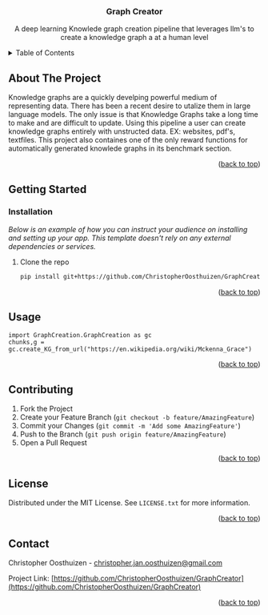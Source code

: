 <!-- Improved compatibility of back to top link: See: https://github.com/othneildrew/Best-README-Template/pull/73 -->
<a name="readme-top"></a>
<!--
*** Thanks for checking out the Best-README-Template. If you have a suggestion
*** that would make this better, please fork the repo and create a pull request
*** or simply open an issue with the tag "enhancement".
*** Don't forget to give the project a star!
*** Thanks again! Now go create something AMAZING! :D
-->



<!-- PROJECT SHIELDS -->
<!--
*** I'm using markdown "reference style" links for readability.
*** Reference links are enclosed in brackets [ ] instead of parentheses ( ).
*** See the bottom of this document for the declaration of the reference variables
*** for contributors-url, forks-url, etc. This is an optional, concise syntax you may use.
*** https://www.markdownguide.org/basic-syntax/#reference-style-links
-->


<!-- PROJECT LOGO -->
<br />
<div align="center">

  <h3 align="center">Graph Creator</h3>

  <p align="center">
    A deep learning Knowlede graph creation pipeline that leverages llm's to create a knowledge graph a at a human level
    <br />
  </p>
</div>



<!-- TABLE OF CONTENTS -->
<details>
  <summary>Table of Contents</summary>
  <ol>
    <li>
      <a href="#about-the-project">About The Project</a>
      <ul>
        <li><a href="#built-with">Built With</a></li>
      </ul>
    </li>
    <li>
      <a href="#getting-started">Getting Started</a>
      <ul>
        <li><a href="#prerequisites">Prerequisites</a></li>
        <li><a href="#installation">Installation</a></li>
      </ul>
    </li>
    <li><a href="#usage">Usage</a></li>
    <li><a href="#roadmap">Roadmap</a></li>
    <li><a href="#contributing">Contributing</a></li>
    <li><a href="#license">License</a></li>
    <li><a href="#contact">Contact</a></li>
    <li><a href="#acknowledgments">Acknowledgments</a></li>
  </ol>
</details>



<!-- ABOUT THE PROJECT -->
## About The Project

Knowledge graphs are a quickly develping powerful medium of representing data. There has been a recent desire to utalize them in large language models. 
The only issue is that Knowledge Graphs take a long time to make and are difficult to update. Using this pipeline a user can create knowledge graphs entirely with unstructed data. EX: websites, pdf's, textfiles. This project also containes one of the only reward functions for automatically generated knowlede graphs in its benchmark section.


<p align="right">(<a href="#readme-top">back to top</a>)</p>






<!-- GETTING STARTED -->
## Getting Started
### Installation

_Below is an example of how you can instruct your audience on installing and setting up your app. This template doesn't rely on any external dependencies or services._

1. Clone the repo
   ```sh
   pip install git+https://github.com/ChristopherOosthuizen/GraphCreator.git
   ```

<p align="right">(<a href="#readme-top">back to top</a>)</p>



<!-- USAGE EXAMPLES -->
## Usage

```
import GraphCreation.GraphCreation as gc
chunks,g = gc.create_KG_from_url("https://en.wikipedia.org/wiki/Mckenna_Grace")

```

<p align="right">(<a href="#readme-top">back to top</a>)</p>



<!-- CONTRIBUTING -->
## Contributing

1. Fork the Project
2. Create your Feature Branch (`git checkout -b feature/AmazingFeature`)
3. Commit your Changes (`git commit -m 'Add some AmazingFeature'`)
4. Push to the Branch (`git push origin feature/AmazingFeature`)
5. Open a Pull Request

<p align="right">(<a href="#readme-top">back to top</a>)</p>



<!-- LICENSE -->
## License

Distributed under the MIT License. See `LICENSE.txt` for more information.

<p align="right">(<a href="#readme-top">back to top</a>)</p>



<!-- CONTACT -->
## Contact

Christopher Oosthuizen  - christopher.jan.oosthuizen@gmail.com

Project Link: [https://github.com/ChristopherOosthuizen/GraphCreator](https://github.com/ChristopherOosthuizen/GraphCreator)

<p align="right">(<a href="#readme-top">back to top</a>)</p>